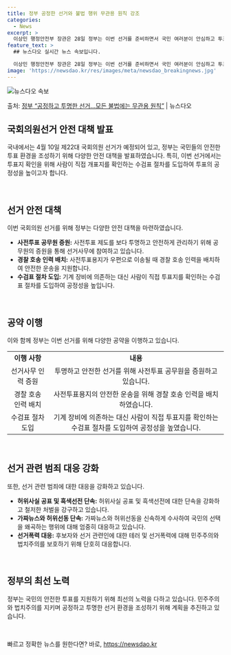 ```yaml
---
title: 정부 공정한 선거와 불법 행위 무관용 원칙 강조
categories:
  - News
excerpt: >
  이상민 행정안전부 장관은 28일 정부는 이번 선거를 준비하면서 국민 여러분이 안심하고 투표하실 수 있도록 공…
feature_text: >
  ## 뉴스다오 실시간 뉴스 속보입니다.

  이상민 행정안전부 장관은 28일 정부는 이번 선거를 준비하면서 국민 여러분이 안심하고 투표하실 수 있도록 공…
image: 'https://newsdao.kr/res/images/meta/newsdao_breakingnews.jpg'
---
```


![뉴스다오 속보](https://newsdao.kr/res/images/meta/newsdao_breakingnews.jpg)

<p>출처: <a href="https://newsdao.kr/3457" rel="dofollow">정부 “공정하고 투명한 선거…모든 불법에는 무관용 원칙”</a> | 뉴스다오</p>

<h2 data-ke-size="size26">국회의원선거 안전 대책 발표</h2>
국내에서는 4월 10일 제22대 국회의원 선거가 예정되어 있고, 정부는 국민들의 안전한 투표 환경을 조성하기 위해 다양한 안전 대책을 발표하였습니다. 특히, 이번 선거에서는 투표지 확인을 위해 사람이 직접 개표지를 확인하는 수검표 절차를 도입하여 투표의 공정성을 높이고자 합니다.

<p data-ke-size="size16">&nbsp;</p>

<h2 data-ke-size="size24">선거 안전 대책</h2>
이번 국회의원 선거를 위해 정부는 다양한 안전 대책을 마련하였습니다. 

<ul>
  <li><b>사전투표 공무원 증원:</b> 사전투표 제도를 보다 투명하고 안전하게 관리하기 위해 공무원의 증원을 통해 선거사무에 참여하고 있습니다.</li>
  <li><b>경찰 호송 인력 배치:</b> 사전투표용지가 우편으로 이송될 때 경찰 호송 인력을 배치하여 안전한 운송을 지원합니다.</li>
  <li><b>수검표 절차 도입:</b> 기계 장비에 의존하는 대신 사람이 직접 투표지를 확인하는 수검표 절차를 도입하여 공정성을 높입니다.</li>
</ul>

<p data-ke-size="size16">&nbsp;</p>

<h2 data-ke-size="size24">공약 이행</h2>
이와 함께 정부는 이번 선거를 위해 다양한 공약을 이행하고 있습니다.

<table>
  <tr>
    <td style="text-align: center; height: 17px;"><b>이행 사항</b></td>
    <td style="text-align: center; height: 17px;"><b>내용</b></td>
  </tr>
  <tr>
    <td style="text-align: center; height: 17px;">선거사무 인력 증원</td>
    <td style="text-align: center; height: 17px;">투명하고 안전한 선거를 위해 사전투표 공무원을 증원하고 있습니다.</td>
  </tr>
  <tr>
    <td style="text-align: center; height: 17px;">경찰 호송 인력 배치</td>
    <td style="text-align: center; height: 17px;">사전투표용지의 안전한 운송을 위해 경찰 호송 인력을 배치하였습니다.</td>
  </tr>
  <tr>
    <td style="text-align: center; height: 17px;">수검표 절차 도입</td>
    <td style="text-align: center; height: 17px;">기계 장비에 의존하는 대신 사람이 직접 투표지를 확인하는 수검표 절차를 도입하여 공정성을 높였습니다.</td>
  </tr>
</table>

<p data-ke-size="size16">&nbsp;</p>

<h2 data-ke-size="size24">선거 관련 범죄 대응 강화</h2>
또한, 선거 관련 범죄에 대한 대응을 강화하고 있습니다.

<ul>
  <li><b>허위사실 공표 및 흑색선전 단속:</b> 허위사실 공표 및 흑색선전에 대한 단속을 강화하고 철저한 처벌을 강구하고 있습니다.</li>
  <li><b>가짜뉴스와 허위선동 단속:</b> 가짜뉴스와 허위선동을 신속하게 수사하여 국민의 선택을 왜곡하는 행위에 대해 엄중히 대응하고 있습니다.</li>
  <li><b>선거폭력 대응:</b> 후보자와 선거 관련인에 대한 테러 및 선거폭력에 대해 민주주의와 법치주의를 보호하기 위해 단호히 대응합니다.</li>
</ul>

<p data-ke-size="size16">&nbsp;</p>

<h2 data-ke-size="size24">정부의 최선 노력</h2>
정부는 국민의 안전한 투표를 지원하기 위해 최선의 노력을 다하고 있습니다. 민주주의와 법치주의를 지키며 공정하고 투명한 선거 환경을 조성하기 위해 계획을 추진하고 있습니다.

<p data-ke-size="size16">&nbsp;</p> 

빠르고 정확한 뉴스를 원한다면? 바로, <a href="https://newsdao.kr" rel="dofollow">https://newsdao.kr</a>


